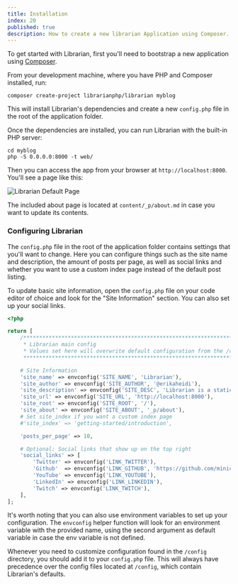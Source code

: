 ```yaml
---
title: Installation
index: 20
published: true
description: How to create a new librarian Application using Composer.
---
```


To get started with Librarian, first you'll need to bootstrap a new application using [Composer](https://getcomposer.org).

From your development machine, where you have PHP and Composer installed, run:

```command
composer create-project librarianphp/librarian myblog
```
This will install Librarian's dependencies and create a new `config.php` file in the root of the application folder.

Once the dependencies are installed, you can run Librarian with the built-in PHP server:

```command
cd myblog
php -S 0.0.0.0:8000 -t web/
```

Then you can access the app from your browser at `http://localhost:8000`. You'll see a page like this:

![Librarian Default Page](/img/librarian_default_page.png)

The included about page is located at `content/_p/about.md` in case you want to update its contents.

### Configuring Librarian

The `config.php` file in the root of the application folder contains settings that you'll want to change. Here you can configure things such as the site name and description, the amount of posts per page, as well as social links and whether you want to use a custom index page instead of the default post listing.

To update basic site information, open the `config.php` file on your code editor of choice and look for the "Site Information" section. You can also set up your social links.

```php
<?php

return [
    /****************************************************************************************
     * Librarian main config
     * Values set here will overwrite default configuration from the /config dir.
     *****************************************************************************************/

    # Site Information
    'site_name' => envconfig('SITE_NAME', 'Librarian'),
    'site_author' => envconfig('SITE_AUTHOR', '@erikaheidi'),
    'site_description' => envconfig('SITE_DESC', 'Librarian is a static site generator inspired by Hugo and built in PHP.'),
    'site_url' => envconfig('SITE_URL', 'http://localhost:8000'),
    'site_root' => envconfig('SITE_ROOT', '/'),
    'site_about' => envconfig('SITE_ABOUT', '_p/about'),
    # Set site_index if you want a custom index page
    #'site_index' => 'getting-started/introduction',

    'posts_per_page' => 10,

    # Optional: Social links that show up on the top right
    'social_links' => [
        'Twitter' => envconfig('LINK_TWITTER'),
        'Github'  => envconfig('LINK_GITHUB', 'https://github.com/minicli/librarian'),
        'YouTube' => envconfig('LINK_YOUTUBE'),
        'LinkedIn' => envconfig('LINK_LINKEDIN'),
        'Twitch' => envconfig('LINK_TWITCH'),
    ],
];

```

It's worth noting that you can also use environment variables to set up your configuration. The `envconfig` helper function will look for an environment variable with the provided name, using the second argument as default variable in case the env variable is not defined.

Whenever you need to customize configuration found in the `/config` directory, you should add it to your `config.php` file. This will always have precedence over the config files located at `/config`, which contain Librarian's defaults.
